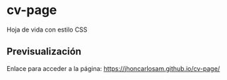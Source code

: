 # cv-page
Hoja de vida con estilo CSS
## Previsualización
Enlace para acceder a la página: https://jhoncarlosam.github.io/cv-page/
